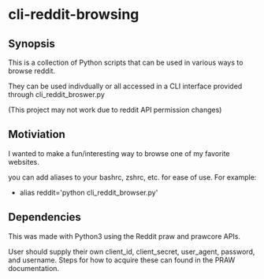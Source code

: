# cli-reddit-browsing
## Synopsis 
This is a collection of Python scripts that can be used in various ways to browse reddit. 

They can be used indivdually or all accessed in a CLI interface provided through cli_reddit_broswer.py 

(This project may not work due to reddit API permission changes) 

## Motiviation 
I wanted to make a fun/interesting way to browse one of my favorite websites. 

you can add aliases to your bashrc, zshrc, etc. for ease of use. For example: 
* alias reddit='python cli_reddit_browser.py'

## Dependencies 
This was made with Python3 using the Reddit praw and prawcore APIs.

User should supply their own client_id, client_secret, user_agent, password, and username. Steps for how to acquire these can found in the PRAW documentation. 
 
